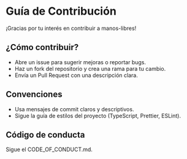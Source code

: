 # Guía de Contribución

¡Gracias por tu interés en contribuir a manos-libres!

## ¿Cómo contribuir?

- Abre un issue para sugerir mejoras o reportar bugs.
- Haz un fork del repositorio y crea una rama para tu cambio.
- Envía un Pull Request con una descripción clara.

## Convenciones

- Usa mensajes de commit claros y descriptivos.
- Sigue la guía de estilos del proyecto (TypeScript, Prettier, ESLint).

## Código de conducta

Sigue el CODE_OF_CONDUCT.md.
